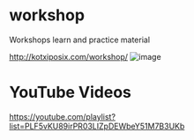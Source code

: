 # workshop
Workshops learn and practice material


http://kotxiposix.com/workshop/
![image](https://user-images.githubusercontent.com/79278824/166985155-7b9ca522-457d-4882-b3af-1006702d2a3a.png)



# YouTube Videos 
https://youtube.com/playlist?list=PLF5vKU89irPR03LIZpDEWbeY51M7B3UKb
